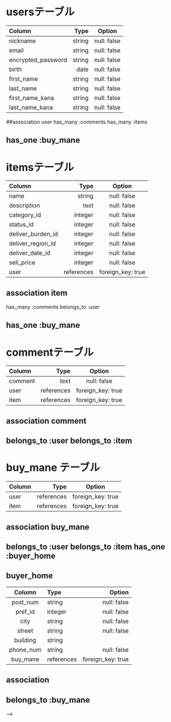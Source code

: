 # usersテーブル
| Column                    | Type        | Option            |
|:--------------------------|------------:|:-----------------:|
| nickname                  | string      | null: false       |
| email                     | string      | null: false       |
| encrypted_password        | string      | null: false       |
| birth                     | date        | null: false       |
| first_name                | string      | null: false       |
| last_name                 | string      | null: false       |
| first_name_kana           | string      | null: false       |
| last_name_kana            | string      | null: false       |
<!-- 新規登録のときはすべて同じテーブルに保存される -->
<!-- deviseのでの実装なのでdeviseが予め用意しているencrypted_passwordにする -->
<!-- 誕生日カラムはdate型で用意したほうが簡単。dateは年月日を１つで指定して取得できるから -->
<!-- なぜ has_many :buyers？-->
##association user
has_many :comments
has_many :items

has_one :buy_mane
------------------------------------------------------

# itemsテーブル
| Column              | Type        | Option            |
|:--------------------|------------:|:-----------------:|
| name                | string      | null: false       |
| description         | text        | null: false       |
| category_id         | integer     | null: false       | 
| status_id           | integer     | null: false       |
| deliver_burden_id   | integer     | null: false       |
| deliver_region_id   | integer     | null: false       |
| deliver_date_id     | integer     | null: false       |
| sell_price          | integer     | null: false       |
| user                | references  | foreign_key: true |
<!-- アクティブハッシュを使うから_idをつけている -->
<!-- imageカラムは削除アクティブストレージ使うから -->
<!-- references型で描くときはカラム名の_idは不要 -->

## association item
has_many :comments
belongs_to :user

has_one :buy_mane
---------------------------------------------------------------



# commentテーブル
| Column     | Type        | Option           |
|:-----------|------------:|:----------------:|
| comment    | text        | null: false      |
| user       | references  | foreign_key: true|
| item       | references  | foreign_key: true|

<!-- references型で記述するときは_idは不要 -->

## association comment
belongs_to :user
belongs_to :item
----------------------------------------------------------
<!-- 購入を管理するテーブルmaneはmanegement -->
# buy_mane テーブル 
| Column     | Type        | Option           |
|:-----------|------------:|:----------------:|
| user       | references  | foreign_key: true|
| item       | references  | foreign_key: true|

<!-- references型で記述するときは_idは不要 -->

## association buy_mane

belongs_to :user
belongs_to :item
has_one :buyer_home
----------------------------------------------------------

## buyer_home
| Column                   | Type                    | Option                  |
|:------------------------:|:------------------------|------------------------:|
| post_num                 | string                  | null: false             |
| pref_id                  | integer                  | null: false            |
| city                     | string                  | null: false             |
| street                   | string                  | null: false             |
| building                 | string                  |                         |
| phone_num                | string                  | null: false             |
| buy_mane                 | references              | foreign_key: true       |

<!-- buyer_homeにbuy_maneの外部キーを参照するカラム必要 -->
<!-- post_numはハイフンが必要なことを考慮してstring型にする -->
<!-- phone_numは数字の文字列として実装するためstring型で実装 -->
## association
 
 belongs_to :buy_mane 
-------------------------------------------------------------- 






























<!-- 後で聞く 今は必要 -->
<!-- これを消したらbuyer_idはどこから参照される？ -->
<!-- # buyerテーブル
| Column          | Type                    | Option                  |
|:----------------|------------------------:|:-----------------------:|
| item            | references              | foreign_key: true       |
| user            | references              | foreign_key: true       |
<!-- クレカの情報はセキュリティ観点から直接データベースに保存しない -->
<!-- references型で記述するときは_idは不要 -->
<!-- ## association buyer
belongs_to :item
belongs_to :user
has_one :buy_mane --> -->
